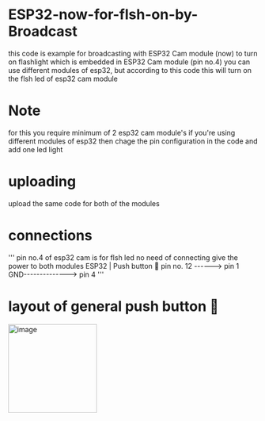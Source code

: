 # ESP32-now-for-flsh-on-by-Broadcast
this code is example for broadcasting with ESP32 Cam module (now) to turn on flashlight which is embedded in ESP32 Cam module (pin no.4)
you can use different modules of esp32, but according to this code this will turn on the flsh led of esp32 cam module
# Note 
for this you require minimum of 2 esp32 cam module's 
if you're using different modules of esp32 then chage the pin configuration in the code and add one led light 
# uploading
upload the same code for both of the modules
# connections
'''
pin no.4 of esp32 cam is for flsh led no need of connecting 
give the power to both modules
ESP32        |    Push button 🔳 
pin no. 12 ------> pin 1
GND--------------> pin 4
'''
# layout of general push button 🔳
<img width="179" alt="image" src="https://github.com/user-attachments/assets/1ef853b9-3abc-4f5c-8113-58b710d1dffc">

